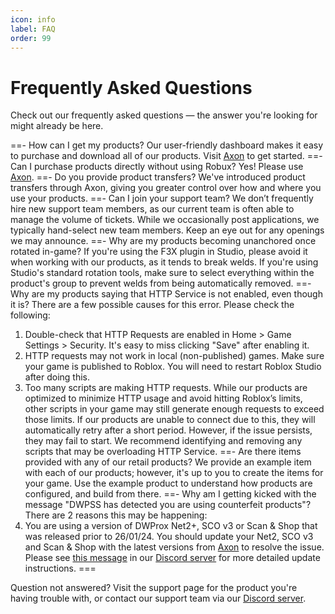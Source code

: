 ```yaml
---
icon: info
label: FAQ
order: 99
---
```

# Frequently Asked Questions

Check out our frequently asked questions — the answer you're looking for might already be here.

==- How can I get my products?
Our user-friendly dashboard makes it easy to purchase and download all of our products. Visit [Axon](https://axon.whitehill.group) to get started.
==- Can I purchase products directly without using Robux?
Yes! Please use [Axon](https://axon.whitehill.group).
==- Do you provide product transfers?
We've introduced product transfers through Axon, giving you greater control over how and where you use your products.
==- Can I join your support team?
We don’t frequently hire new support team members, as our current team is often able to manage the volume of tickets. While we occasionally post applications, we typically hand-select new team members. Keep an eye out for any openings we may announce.
==- Why are my products becoming unanchored once rotated in-game?
If you're using the F3X plugin in Studio, please avoid it when working with our products, as it tends to break welds. If you're using Studio's standard rotation tools, make sure to select everything within the product's group to prevent welds from being automatically removed.
==- Why are my products saying that HTTP Service is not enabled, even though it is?
There are a few possible causes for this error. Please check the following:
1. Double-check that HTTP Requests are enabled in Home > Game Settings > Security. It's easy to miss clicking "Save" after enabling it.
2. HTTP requests may not work in local (non-published) games. Make sure your game is published to Roblox. You will need to restart Roblox Studio after doing this.
3. Too many scripts are making HTTP requests. While our products are optimized to minimize HTTP usage and avoid hitting Roblox’s limits, other scripts in your game may still generate enough requests to exceed those limits. If our products are unable to connect due to this, they will automatically retry after a short period. However, if the issue persists, they may fail to start. We recommend identifying and removing any scripts that may be overloading HTTP Service.
==- Are there items provided with any of our retail products?
We provide an example item with each of our products; however, it's up to you to create the items for your game. Use the example product to understand how products are configured, and build from there.
==- Why am I getting kicked with the message "DWPSS has detected you are using counterfeit products"?
There are 2 reasons this may be happening:
1. You are using a version of DWProx Net2+, SCO v3 or Scan & Shop that was released prior to 26/01/24. You should update your Net2, SCO v3 and Scan & Shop with the latest versions from [Axon](https://axon.whitehill.group) to resolve the issue. Please see [this message](https://discord.com/channels/616745092279173151/1169430086500491375/1200237894430892072) in our [Discord server](https://discord.whitehill.group/) for more detailed update instructions.
===

Question not answered? Visit the support page for the product you're having trouble with, or contact our support team via our [Discord server](https://discord.whitehill.group/).